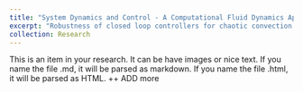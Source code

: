 ```yaml
---
title: "System Dynamics and Control - A Computational Fluid Dynamics Approach"
excerpt: "Robustness of closed loop controllers for chaotic convection - a coupled non-linear system involving heat transfer and fluid flow. <br/><img src='/webpage/images/Control_convection2.gif'>"
collection: Research
---
```


This is an item in your research. It can be have images or nice text. If you name the file .md, it will be parsed as markdown. If you name the file .html, it will be parsed as HTML. 
++ ADD more